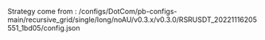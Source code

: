 Strategy come from : /configs/DotCom/pb-configs-main/recursive_grid/single/long/noAU/v0.3.x/v0.3.0/RSRUSDT_20221116205551_1bd05/config.json